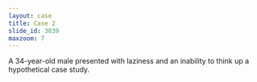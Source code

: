 ```yaml
---
layout: case
title: Case 2
slide_id: 3839
maxzoom: 7
---
```

A 34-year-old male presented with laziness and an inability to think up a hypothetical case study.
